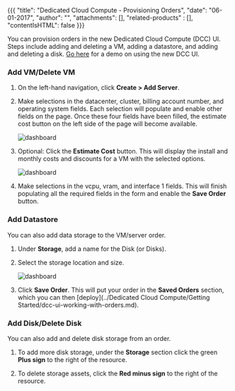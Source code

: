 {{{
"title": "Dedicated Cloud Compute - Provisioning Orders",
"date": "06-01-2017",
"author": "",
"attachments": [],
"related-products" : [],
"contentIsHTML": false
}}}

You can provision orders in the new Dedicated Cloud Compute (DCC) UI. Steps include adding and deleting a VM, adding a datastore, and adding and deleting a disk. [Go here](../knowledge-base/dedicated-cloud-compute/getting-started/dcc-ui-demo-videos.md) for a demo on using the new DCC UI.

### Add VM/Delete VM

1. On the left-hand navigation, click **Create > Add Server**.

2. Make selections in the datacenter, cluster, billing account number, and operating system fields. Each selection will populate and enable other fields on the page. Once these four fields have been filled, the estimate cost button on the left side of the page will become available.

    ![dashboard](../images/dcc-ui-provisioning-orders-1.png)

3. Optional: Click the **Estimate Cost** button. This will display the install and monthly costs and discounts for a VM with the selected options.

    ![dashboard](../images/dcc-ui-provisioning-orders-2.png)

4. Make selections in the vcpu, vram, and interface 1 fields. This will finish populating all the required fields in the form and enable the **Save Order** button.

### Add Datastore

You can also add data storage to the VM/server order.

1. Under **Storage**, add a name for the Disk (or Disks).

2. Select the storage location and size.

    ![dashboard](../images/dcc-ui-provisioning-orders-3.png)

3. Click **Save Order**. This will put your order in the **Saved Orders** section, which you can then [deploy](../Dedicated Cloud Compute/Getting Started/dcc-ui-working-with-orders.md).

### Add Disk/Delete Disk

You can also add and delete disk storage from an order.

1. To add more disk storage, under the **Storage** section click the green **Plus sign** to the right of the resource.

2. To delete storage assets, click the **Red minus sign** to the right of the resource.
